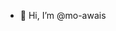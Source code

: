 - 👋 Hi, I’m @mo-awais

<!---
mo-awais/mo-awais is a ✨ special ✨ repository because its `README.md` (this file) appears on your GitHub profile.
You can click the Preview link to take a look at your changes.
--->

